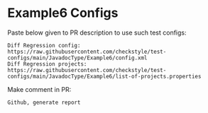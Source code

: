 # Example6 Configs
Paste below given to PR description to use such test configs:
```
Diff Regression config: https://raw.githubusercontent.com/checkstyle/test-configs/main/JavadocType/Example6/config.xml
Diff Regression projects: https://raw.githubusercontent.com/checkstyle/test-configs/main/JavadocType/Example6/list-of-projects.properties
```
Make comment in PR:
```
Github, generate report
```
